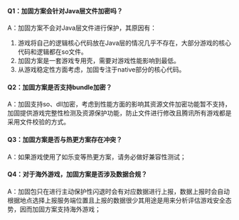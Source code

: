 #### Q1：加固方案会针对Java层文件加密吗？

A：加固方案不会对Java层文件进行保护，其原因有：

1. 游戏将自己的逻辑核心代码放在Java层的情况几乎不存在，大部分游戏的核心代码和逻辑都在so文件。
2. 加固方案是一套游戏专用壳，需要对游戏性能影响到最低。
3. 从游戏稳定性方面考虑，加固专注于native部分的核心代码。

#### Q2：加固方案是否支持bundle加密？

A：加固支持so、dll加密，考虑到性能方面的影响其资源文件加密功能暂不支持，加固提供游戏完整性检测及资源保护功能，防止文件进行修改且腾讯所有游戏都是采用文件校验的方式。

#### Q3：加固方案是否与热更方案存在冲突？

A：如果游戏使用了如乐变等热更方案，请务必做好兼容性测试；

#### Q4：对于海外游戏，加固方案是否涉及数据合规？

A：加固包只在进行主动保护性闪退时会有对应数据进行上报，数据上报时会自动根据地点选择上报服务端位置且上报的数据很少其用途是用来分析评估游戏安全态势，因而加固方案支持海外游戏；

